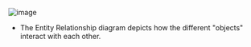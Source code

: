 ![image](https://github.com/DiegoFraR/swe3313Project/assets/136942042/a0fd2024-d8a2-4199-89bd-a454b8b92873)
* The Entity Relationship diagram depicts how the different "objects" interact with each other.
